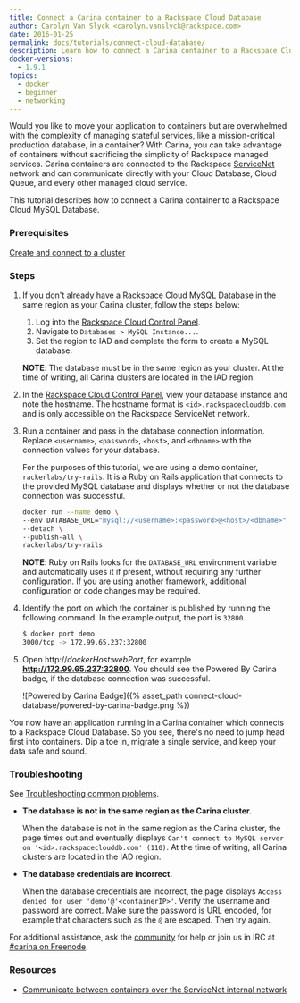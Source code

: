 ```yaml
---
title: Connect a Carina container to a Rackspace Cloud Database
author: Carolyn Van Slyck <carolyn.vanslyck@rackspace.com>
date: 2016-01-25
permalink: docs/tutorials/connect-cloud-database/
description: Learn how to connect a Carina container to a Rackspace Cloud Database and span your infrastructure across both Carina and Rackspace Cloud
docker-versions:
  - 1.9.1
topics:
  - docker
  - beginner
  - networking
---
```


Would you like to move your application to containers but are overwhelmed with the complexity
of managing stateful services, like a mission-critical production database, in a container?
With Carina, you can take advantage of containers without sacrificing the simplicity of
Rackspace managed services. Carina containers are connected to the Rackspace [ServiceNet][servicenet] network
and can communicate directly with your Cloud Database, Cloud Queue,
and every other managed cloud service.

This tutorial describes how to connect a Carina container to a Rackspace Cloud MySQL Database.

### Prerequisites

[Create and connect to a cluster](/docs/tutorials/create-connect-cluster/)

### Steps

1. If you don't already have a Rackspace Cloud MySQL Database in the same region
    as your Carina cluster, follow the steps below:

    1. Log into the [Rackspace Cloud Control Panel][control-panel].
    2. Navigate to `Databases > MySQL Instance...`.
    3. Set the region to IAD and complete the form to create a MySQL database.

    **NOTE**: The database must be in the same region as your cluster.
    At the time of writing, all Carina clusters are located in the IAD region.

3. In the [Rackspace Cloud Control Panel][control-panel], view your database instance
    and note the hostname. The hostname format is `<id>.rackspaceclouddb.com` and
    is only accessible on the Rackspace ServiceNet network.

4. Run a container and pass in the database connection information. Replace
    `<username>`, `<password>`, `<host>`, and `<dbname>` with the connection values
    for your database.

    For the purposes of this tutorial, we are using a demo container, `rackerlabs/try-rails`.
    It is a Ruby on Rails application that connects to the provided MySQL database
    and displays whether or not the database connection was successful.

    ```bash
    docker run --name demo \
    --env DATABASE_URL="mysql://<username>:<password>@<host>/<dbname>" \
    --detach \
    --publish-all \
    rackerlabs/try-rails
    ```

    **NOTE**: Ruby on Rails looks for the `DATABASE_URL` environment variable and
    automatically uses it if present, without requiring any further configuration.
    If you are using another framework, additional configuration or code changes may be required.

5. Identify the port on which the container is published by running the following command.
    In the example output, the port is `32800`.

    ```bash
    $ docker port demo
    3000/tcp -> 172.99.65.237:32800
    ```

6. Open http://_dockerHost_:_webPort_, for example **http://172.99.65.237:32800**.
    You should see the Powered By Carina badge, if the database connection was successful.

    ![Powered by Carina Badge]({% asset_path connect-cloud-database/powered-by-carina-badge.png %})

[control-panel]: http://mycloud.rackspace.com

You now have an application running in a Carina container which connects to a Rackspace
Cloud Database. So you see, there's no need to jump head first into containers. Dip a toe in, migrate a single service,
and keep your data safe and sound.

### Troubleshooting
See [Troubleshooting common problems]({{site.baseurl}}/docs/troubleshooting/common-problems/).

* **The database is not in the same region as the Carina cluster.**

    When the database is not in the same region as the Carina cluster, the page
    times out and eventually displays `Can't connect to MySQL server on '<id>.rackspaceclouddb.com' (110)`.
    At the time of writing, all Carina clusters are located in the IAD region.

* **The database credentials are incorrect.**

    When the database credentials are incorrect, the page displays `Access denied for user 'demo'@'<containerIP>'`.
    Verify the username and password are correct. Make sure the password is URL encoded,
    for example that characters such as the `@` are escaped. Then try again.

For additional assistance, ask the [community](https://community.getcarina.com/) for help or join us in IRC at [#carina on Freenode](http://webchat.freenode.net/?channels=carina).

### Resources

* [Communicate between containers over the ServiceNet internal network][servicenet]

[servicenet]: {{site.baseurl}}/docs/tutorials/servicenet/
